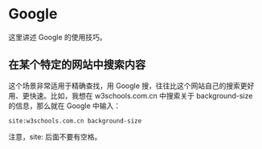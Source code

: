 Google
======

这里讲述 Google 的使用技巧。

在某个特定的网站中搜索内容
----------------------

这个场景非常适用于精确查找，用 Google 搜，往往比这个网站自己的搜索更好用、更快速。比如，我想在 
w3schools.com.cn 中搜索关于 background-size 的信息，那么就在 Google 中输入：

```
site:w3schools.com.cn background-size
```

注意，site: 后面不要有空格。
